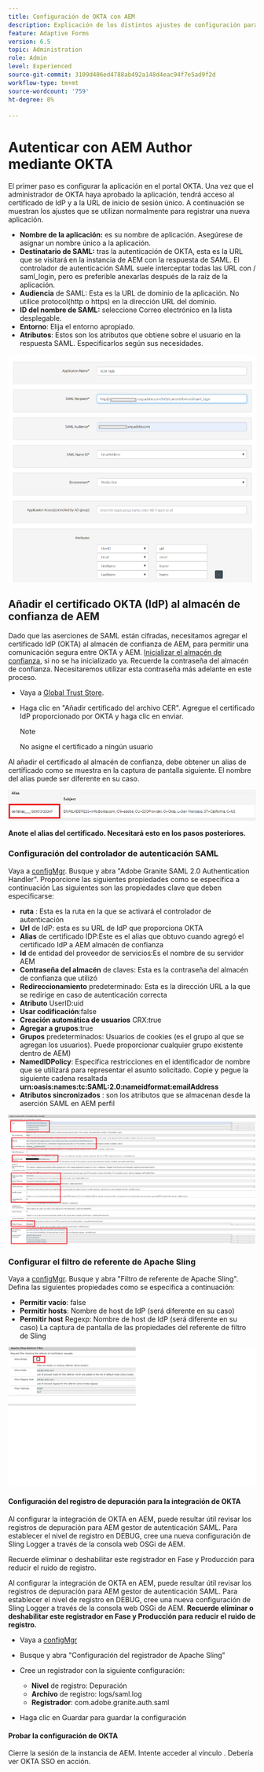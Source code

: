 ```yaml
---
title: Configuración de OKTA con AEM
description: Explicación de los distintos ajustes de configuración para el uso del inicio de sesión único mediante okta
feature: Adaptive Forms
version: 6.5
topic: Administration
role: Admin
level: Experienced
source-git-commit: 3109d406ed4788ab492a148d4eac94f7e5ad9f2d
workflow-type: tm+mt
source-wordcount: '759'
ht-degree: 0%

---
```



# Autenticar con AEM Author mediante OKTA

El primer paso es configurar la aplicación en el portal OKTA. Una vez que el administrador de OKTA haya aprobado la aplicación, tendrá acceso al certificado de IdP y a la URL de inicio de sesión único. A continuación se muestran los ajustes que se utilizan normalmente para registrar una nueva aplicación.

* **Nombre de la aplicación:** es su nombre de aplicación. Asegúrese de asignar un nombre único a la aplicación.
* **Destinatario de SAML:** tras la autenticación de OKTA, esta es la URL que se visitará en la instancia de AEM con la respuesta de SAML. El controlador de autenticación SAML suele interceptar todas las URL con / saml_login, pero es preferible anexarlas después de la raíz de la aplicación.
* **Audiencia** de SAML: Esta es la URL de dominio de la aplicación. No utilice protocol(http o https) en la dirección URL del dominio.
* **ID del nombre de SAML:** seleccione Correo electrónico en la lista desplegable.
* **Entorno**: Elija el entorno apropiado.
* **Atributos**: Estos son los atributos que obtiene sobre el usuario en la respuesta SAML. Especificarlos según sus necesidades.


![aplicación okta](assets/okta-app-settings-blurred.PNG)


## Añadir el certificado OKTA (IdP) al almacén de confianza de AEM

Dado que las aserciones de SAML están cifradas, necesitamos agregar el certificado IdP (OKTA) al almacén de confianza de AEM, para permitir una comunicación segura entre OKTA y AEM.
[Inicializar el almacén de confianza](http://localhost:4502/libs/granite/security/content/truststore.html), si no se ha inicializado ya.
Recuerde la contraseña del almacén de confianza. Necesitaremos utilizar esta contraseña más adelante en este proceso.

* Vaya a [Global Trust Store](http://localhost:4502/libs/granite/security/content/truststore.html).
* Haga clic en &quot;Añadir certificado del archivo CER&quot;. Agregue el certificado IdP proporcionado por OKTA y haga clic en enviar.

   >[!NOTE]
   >
   >No asigne el certificado a ningún usuario

Al añadir el certificado al almacén de confianza, debe obtener un alias de certificado como se muestra en la captura de pantalla siguiente. El nombre del alias puede ser diferente en su caso.

![Alias de certificado](assets/cert-alias.PNG)

**Anote el alias del certificado. Necesitará esto en los pasos posteriores.**

### Configuración del controlador de autenticación SAML

Vaya a [configMgr](http://localhost:4502/system/console/configMgr).
Busque y abra &quot;Adobe Granite SAML 2.0 Authentication Handler&quot;.
Proporcione las siguientes propiedades como se especifica a continuación
Las siguientes son las propiedades clave que deben especificarse:

* **ruta** : Esta es la ruta en la que se activará el controlador de autenticación
* **Url** de IdP: esta es su URL de IdP que proporciona OKTA
* **Alias** de certificado IDP:Este es el alias que obtuvo cuando agregó el certificado IdP a AEM almacén de confianza
* **Id** de entidad del proveedor de servicios:Es el nombre de su servidor AEM
* **Contraseña del almacén** de claves: Esta es la contraseña del almacén de confianza que utilizó
* **Redireccionamiento** predeterminado: Esta es la dirección URL a la que se redirige en caso de autenticación correcta
* **Atributo** UserID:uid
* **Usar codificación**:false
* **Creación automática de usuarios** CRX:true
* **Agregar a grupos**:true
* **Grupos** predeterminados: Usuarios de cookies (es el grupo al que se agregan los usuarios). Puede proporcionar cualquier grupo existente dentro de AEM)
* **NamedIDPolicy**: Especifica restricciones en el identificador de nombre que se utilizará para representar el asunto solicitado. Copie y pegue la siguiente cadena resaltada **urn:oasis:names:tc:SAML:2.0:nameidformat:emailAddress**
* **Atributos sincronizados** : son los atributos que se almacenan desde la aserción SAML en AEM perfil

![saml-authentication-handler](assets/saml-authentication-settings-blurred.PNG)

### Configurar el filtro de referente de Apache Sling

Vaya a [configMgr](http://localhost:4502/system/console/configMgr).
Busque y abra &quot;Filtro de referente de Apache Sling&quot;. Defina las siguientes propiedades como se especifica a continuación:

* **Permitir vacío**: false
* **Permitir hosts**: Nombre de host de IdP (será diferente en su caso)
* **Permitir host** Regexp: Nombre de host de IdP (será diferente en su caso) La captura de pantalla de las propiedades del referente de filtro de Sling

![referrer-filter](assets/okta-referrer.png)

#### Configuración del registro de depuración para la integración de OKTA

Al configurar la integración de OKTA en AEM, puede resultar útil revisar los registros de depuración para AEM gestor de autenticación SAML. Para establecer el nivel de registro en DEBUG, cree una nueva configuración de Sling Logger a través de la consola web OSGi de AEM.

Recuerde eliminar o deshabilitar este registrador en Fase y Producción para reducir el ruido de registro.

Al configurar la integración de OKTA en AEM, puede resultar útil revisar los registros de depuración para AEM gestor de autenticación SAML. Para establecer el nivel de registro en DEBUG, cree una nueva configuración de Sling Logger a través de la consola web OSGi de AEM.
**Recuerde eliminar o deshabilitar este registrador en Fase y Producción para reducir el ruido de registro.**
* Vaya a [configMgr](http://localhost:4502/system/console/configMgr)

* Busque y abra &quot;Configuración del registrador de Apache Sling&quot;
* Cree un registrador con la siguiente configuración:
   * **Nivel** de registro: Depuración
   * **Archivo** de registro: logs/saml.log
   * **Registrador**: com.adobe.granite.auth.saml
* Haga clic en Guardar para guardar la configuración



#### Probar la configuración de OKTA

Cierre la sesión de la instancia de AEM. Intente acceder al vínculo . Debería ver OKTA SSO en acción.
